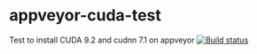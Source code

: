 # appveyor-cuda-test
Test to install CUDA 9.2 and cudnn 7.1 on appveyor [![Build status](https://ci.appveyor.com/api/projects/status/o187npcjrno1x7lg/branch/cuda9.2-cudnn7.1?svg=true)](https://ci.appveyor.com/project/simogasp/appveyor-cuda-test-tqvy0/branch/cuda9.2-cudnn7.1)
